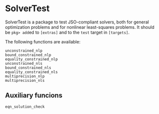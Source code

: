 # SolverTest

SolverTest is a package to test JSO-compliant solvers, both for general optimization problems and for nonlinear least-squares problems.
It should be `pkg> add`ed to `[extras]` and to the `test` target in `[targets]`.

The following functions are available:

```@docs
unconstrained_nlp
bound_constrained_nlp
equality_constrained_nlp
unconstrained_nls
bound_constrained_nls
equality_constrained_nls
multiprecision_nlp
multiprecision_nls
```

## Auxiliary funcions

```@docs
eqn_solution_check
```
